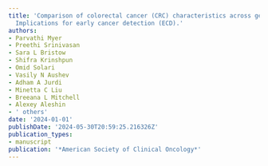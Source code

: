 ```yaml
---
title: 'Comparison of colorectal cancer (CRC) characteristics across genetic ancestries:
  Implications for early cancer detection (ECD).'
authors:
- Parvathi Myer
- Preethi Srinivasan
- Sara L Bristow
- Shifra Krinshpun
- Omid Solari
- Vasily N Aushev
- Adham A Jurdi
- Minetta C Liu
- Breeana L Mitchell
- Alexey Aleshin
- ' others'
date: '2024-01-01'
publishDate: '2024-05-30T20:59:25.216326Z'
publication_types:
- manuscript
publication: '*American Society of Clinical Oncology*'
---
```

